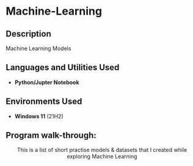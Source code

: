 # Machine-Learning

<h2>Description</h2>
Machine Learning Models
<br/>


<h2>Languages and Utilities Used</h2>

- <b>Python/Jupter Notebook</b> 


<h2>Environments Used </h2>

- <b>Windows 11</b> (21H2)

<h2>Program walk-through:</h2>

<p align="center">
This is a list of short practise models & datasets that I created while exploring Machine Learning
</p>
